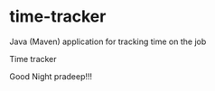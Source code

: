 # time-tracker
Java (Maven) application for tracking time on the job

Time tracker

Good Night pradeep!!!
